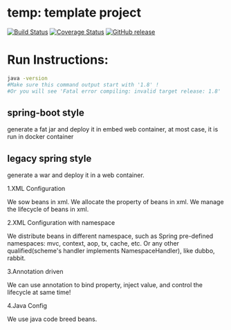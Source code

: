 # temp: template project

[![Build Status](https://travis-ci.org/WebGoat/WebGoat.svg?branch=develop)](https://travis-ci.org/WebGoat/WebGoat)
[![Coverage Status](https://coveralls.io/repos/WebGoat/WebGoat/badge.svg?branch=develop&service=github)](https://coveralls.io/github/WebGoat/WebGoat?branch=master)
[![GitHub release](https://img.shields.io/github/release/WebGoat/WebGoat.svg)](https://github.com/WebGoat/WebGoat/releases/latest) 

# Run Instructions:

```sh
java -version
#Make sure this command output start with '1.8' !
#Or you will see 'Fatal error compiling: invalid target release: 1.8'
```

## spring-boot style
generate a fat jar and deploy it in embed web container, at most case, it is run in docker container

## legacy spring style
generate a war and deploy it in a web container.

1.XML Configuration

We sow beans in xml. We allocate the property of beans in xml. We manage the lifecycle of beans in xml.

2.XML Configuration with namespace

We distribute beans in different namespace, such as Spring pre-defined namespaces: mvc, context, aop, tx, cache, etc.
Or any other qualified(scheme's handler implements NamespaceHandler), like dubbo, rabbit.

3.Annotation driven

We can use annotation to bind property, inject value, and control the lifecycle at same time!

4.Java Config

We use java code breed beans.